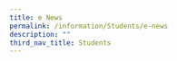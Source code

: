 ```yaml
---
title: e News
permalink: /information/Students/e-news
description: ""
third_nav_title: Students
---
```

